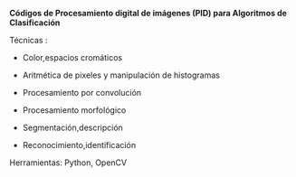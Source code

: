 **Códigos de Procesamiento digital de imágenes (PID) para Algoritmos de Clasificación**

Técnicas :

* Color,espacios cromáticos

* Aritmética de pixeles y manipulación de histogramas

* Procesamiento por convolución

* Procesamiento morfológico

* Segmentación,descripción

* Reconocimiento,identificación


Herramientas: Python, OpenCV


